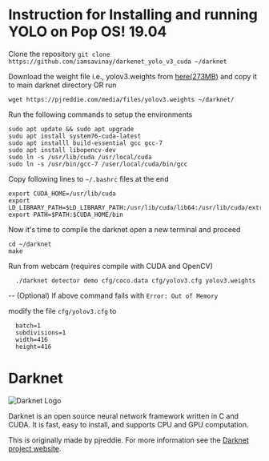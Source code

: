 
# Instruction for Installing and running YOLO on Pop OS! 19.04
  
  Clone the repository `git clone https://github.com/iamsavinay/darkenet_yolo_v3_cuda ~/darknet`

  Download the weight file i.e., yolov3.weights from [here(273MB)](https://pjreddie.com/media/files/yolov3.weights)
  and copy it to main darknet directory
  OR run
    
    wget https://pjreddie.com/media/files/yolov3.weights ~/darknet/

  Run the following commands to setup the environments

    sudo apt update && sudo apt upgrade
    sudu apt install system76-cuda-latest
    sudo apt installl build-essential gcc gcc-7
    sudo apt install libopencv-dev
    sudo ln -s /usr/lib/cuda /usr/local/cuda
    sudo ln -s /usr/bin/gcc-7 /user/local/cuda/bin/gcc

  Copy following lines to `~/.bashrc` files at the end

    export CUDA_HOME=/usr/lib/cuda
    export LD_LIBRARY_PATH=$LD_LIBRARY_PATH:/usr/lib/cuda/lib64:/usr/lib/cuda/extra>
    export PATH=$PATH:$CUDA_HOME/bin

  Now it's time to compile the darknet open a new terminal and proceed

    cd ~/darknet
    make
  
  Run from webcam (requires compile with CUDA and OpenCV)
	
	  ./darknet detector demo cfg/coco.data cfg/yolov3.cfg yolov3.weights

  -- (Optional) If above command fails with `Error: Out of Memory`
	
   modify the file `cfg/yolov3.cfg` to

	  batch=1
	  subdivisions=1
	  width=416
	  height=416


# Darknet #

![Darknet Logo](http://pjreddie.com/media/files/darknet-black-small.png)

Darknet is an open source neural network framework written in C and CUDA. It is fast, easy to install, and supports CPU and GPU computation.

This is originally made by pjreddie. For more information see the [Darknet project website](http://pjreddie.com/darknet).
